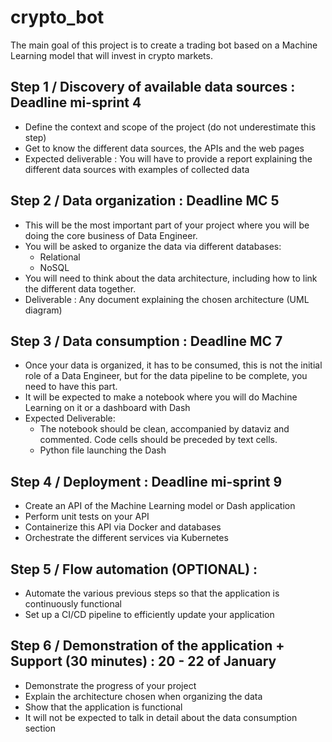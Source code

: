 # crypto_bot
The main goal of this project is to create a trading bot based on a Machine Learning model that will invest in crypto markets.

## Step 1 / Discovery of available data sources : Deadline mi-sprint 4
- Define the context and scope of the project (do not underestimate this step)
- Get to know the different data sources, the APIs and the web pages
- Expected deliverable : You will have to provide a report explaining the different data sources with examples of collected data

## Step 2 / Data organization : Deadline MC 5
- This will be the most important part of your project where you will be doing the core business of Data Engineer.
- You will be asked to organize the data via different databases:
  - Relational
  - NoSQL
- You will need to think about the data architecture, including how to link the different data together.
- Deliverable : Any document explaining the chosen architecture (UML diagram)

## Step 3 / Data consumption : Deadline MC 7
- Once your data is organized, it has to be consumed, this is not the initial role of a Data Engineer, but for the data pipeline to be complete, you need to have this part.
- It will be expected to make a notebook where you will do Machine Learning on it or a dashboard with Dash
- Expected Deliverable:
  - The notebook should be clean, accompanied by dataviz and commented. Code cells should be preceded by text cells.
  - Python file launching the Dash

## Step 4 / Deployment : Deadline mi-sprint 9
- Create an API of the Machine Learning model or Dash application
- Perform unit tests on your API
- Containerize this API via Docker and databases
- Orchestrate the different services via Kubernetes

## Step 5 / Flow automation (OPTIONAL) :
- Automate the various previous steps so that the application is continuously functional
- Set up a CI/CD pipeline to efficiently update your application

## Step 6 / Demonstration of the application + Support (30 minutes) : 20 - 22 of January
- Demonstrate the progress of your project
- Explain the architecture chosen when organizing the data
- Show that the application is functional
- It will not be expected to talk in detail about the data consumption section
